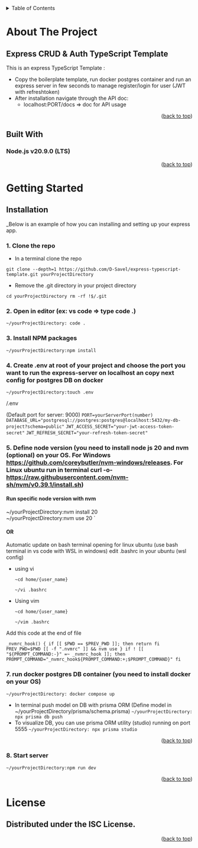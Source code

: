 <!-- TABLE OF CONTENTS -->
<details>
  <summary>Table of Contents</summary>
  <ol>
    <li>
      <a href="#about-the-project">About The Project</a>
      <ul>
        <li><a href="#built-with">Built With</a></li>
      </ul>
    </li>
    <li>
      <a href="#getting-started">Getting Started</a>
      <ul>
         <li><a href="#installation">Installation</a></li>
      </ul>
    </li>
       <li><a href="#license">License</a></li>
  </ol>
</details>



<!-- ABOUT THE PROJECT -->
# About The Project

## Express CRUD & Auth TypeScript Template

This is an express TypeScript Template :
+ Copy the boilerplate template, run docker postgres container and run an express server in few seconds to manage register/login for user (JWT with refreshtoken)
+ After installation navigate through the API doc:
  - localhost:PORT/docs => doc for API usage


<p align="right">(<a href="#readme-top">back to top</a>)</p>


## Built With

### Node.js v20.9.0 (LTS)

<p align="right">(<a href="#readme-top">back to top</a>)</p>


<!-- GETTING STARTED -->
# Getting Started

## Installation

_Below is an example of how you can installing and setting up your express app.

### 1. Clone the repo

- In a terminal clone the repo

`
    git clone --depth=1 https://github.com/D-Savel/express-typescript-template.git yourProjectDirectory
`
- Remove the .git directory in your project directory

`
    cd yourProjectDirectory
    rm -rf !$/.git
`

### 2. Open in editor (ex: vs code => type code .)

`
  ~/yourProjectDirectory: code .
`

### 3. Install NPM packages

`
  ~/yourProjectDirectory:npm install
 `

### 4. Create .env at root of your project and choose the port you want to run the express-server on localhost an copy next config for postgres DB on docker

  `~/yourProjectDirectory:touch .env`

  /.env 
  
  (Default port for server: 9000)
  `PORT=yourServerPort(number)`
  `DATABASE_URL="postgresql://postgres:postgres@localhost:5432/my-db-project?schema=public"`
  `JWT_ACCESS_SECRET="your-jwt-access-token-secret"`
  `JWT_REFRESH_SECRET="your-refresh-token-secret"`  

### 5. Define node version (you need to install node js 20 and nvm (optional) on your OS. For Windows https://github.com/coreybutler/nvm-windows/releases. For Linux ubuntu run in terminal curl -o- https://raw.githubusercontent.com/nvm-sh/nvm/v0.39.1/install.sh)
  
  #### Run specific node version with nvm

  ~/yourProjectDirectory:nvm install 20  
  ~/yourProjectDirectory:nvm use 20
`

  #### OR

  Automatic update on bash terminal opening for linux ubuntu (use bash terminal in vs code with WSL in windows)
  edit .bashrc in your ubuntu (wsl config)

+  using vi

    `~cd home/{user_name}`

    `~/vi .bashrc` 

+  Using vim

      `~cd home/{user_name}`

      `~/vim .bashrc `

  Add this code at the end of file
  
`
  _nvmrc_hook() {
  if [[ $PWD == $PREV_PWD ]]; then
    return
  fi
  PREV_PWD=$PWD
  [[ -f ".nvmrc" ]] && nvm use
}
if ! [[ "${PROMPT_COMMAND:-}" =~ _nvmrc_hook ]]; then
  PROMPT_COMMAND="_nvmrc_hook${PROMPT_COMMAND:+;$PROMPT_COMMAND}"
fi
`
### 7. run docker postgres DB container (you need to install docker on your OS)
`
 ~/yourProjectDirectory: docker compose up
`
  - In terminal push model on DB with prisma ORM (Define model in ~/yourProjectDirectory/prisma/schema.prisma)
`
 ~/yourProjectDirectory: npx prisma db push
`
  - To visualize DB, you can use prisma ORM utility (studio) running on port 5555
`
 ~/yourProjectDirectory: npx prisma studio
`

<p align="right">(<a href="#readme-top">back to top</a>)</p>

### 8. Start server

`
 ~/yourProjectDirectory:npm run dev
`

<p align="right">(<a href="#readme-top">back to top</a>)</p>

# License

## Distributed under the ISC License.

<p align="right">(<a href="#readme-top">back to top</a>)</p>
